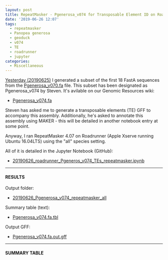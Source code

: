 ```yaml
---
layout: post
title: RepeatMasker - Pgenerosa_v074 for Transposable Element ID on Roadrunner
date: '2019-06-26 12:07'
tags:
  - repeatmasker
  - Panopea generosa
  - geoduck
  - v074
  - TE
  - roadrunner
  - jupyter
categories:
  - Miscellaneous
---
```

[Yesterday (20190625)](https://robertslab.github.io/sams-notebook/2019/06/25/Data-Wrangling-FastA-Subsetting-of-Pgenerosa_v070.fa-Using-samtools-faidx.html) I generated a subset of the first 18 FastA sequences from the [Pgenerosa_v070.fa](http://owl.fish.washington.edu/halfshell/genomic-databank/Pgenerosa_v070.fa) file. This subset has been designated as Pgenerosa_v074 by Steven. It's avilable on our Genomic Resources wiki:

- [Pgenerosa_v074.fa](http://owl.fish.washington.edu/halfshell/genomic-databank/Pgenerosa_v074.fa)

Steven has asked me to generate a transposable elements (TE) GFF to accompany this assembly. Additionally, he's asked to annotate this assembly using MAKER - this will be detailed in another notebook entry at some point.

Anyway, I ran RepeatMasker 4.07 on Roadrunner (Apple Xserve running Ubuntu 16.04LTS) using the "all" species setting.

All of it is detailed in the Jupyter Notebook (GitHub):

- [20190626_roadrunner_Pgeneros_v074_TEs_repeatmasker.ipynb](https://github.com/RobertsLab/code/blob/master/notebooks/sam/20190626_roadrunner_Pgeneros_v074_TEs_repeatmasker.ipynb)

---

#### RESULTS

Output folder:

- [20190626_Pgenerosa_v074_repeatmasker_all](https://gannet.fish.washington.edu/Atumefaciens/20190626_Pgenerosa_v074_repeatmasker_all/)

Summary table (text):

- [Pgenerosa_v074.fa.tbl](https://gannet.fish.washington.edu/Atumefaciens/20190626_Pgenerosa_v074_repeatmasker_all/Pgenerosa_v074.fa.tbl)

Output GFF:

- [Pgenerosa_v074.fa.out.gff](https://gannet.fish.washington.edu/Atumefaciens/20190626_Pgenerosa_v074_repeatmasker_all/Pgenerosa_v074.fa.out.gff)

---

#### SUMMARY TABLE

```

```
